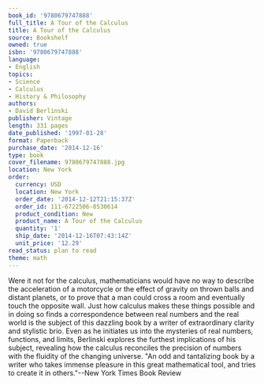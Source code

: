 ```yaml
---
book_id: '9780679747888'
full_title: A Tour of the Calculus
title: A Tour of the Calculus
source: Bookshelf
owned: true
isbn: '9780679747888'
language:
- English
topics:
- Science
- Calculus
- History & Philosophy
authors:
- David Berlinski
publisher: Vintage
length: 331 pages
date_published: '1997-01-28'
format: Paperback
purchase_date: '2014-12-16'
type: book
cover_filename: 9780679747888.jpg
location: New York
order:
  currency: USD
  location: New York
  order_date: '2014-12-12T21:15:37Z'
  order_id: 111-6722506-8530614
  product_condition: New
  product_name: A Tour of the Calculus
  quantity: '1'
  ship_date: '2014-12-16T07:43:14Z'
  unit_price: '12.29'
read_status: plan to read
theme: math
---
```

Were it not for the calculus, mathematicians would have no way to describe the acceleration of a motorcycle or the effect of gravity on thrown balls and distant planets, or to prove that a man could cross a room and eventually touch the opposite wall. Just how calculus makes these things possible and in doing so finds a correspondence between real numbers and the real world is the subject of this dazzling book by a writer of extraordinary clarity and stylistic brio. Even as he initiates us into the mysteries of real numbers, functions, and limits, Berlinski explores the furthest implications of his subject, revealing how the calculus reconciles the precision of numbers with the fluidity of the changing universe.
"An odd and tantalizing book by a writer who takes immense pleasure in this great mathematical tool, and tries to create it in others."--New York Times Book Review

